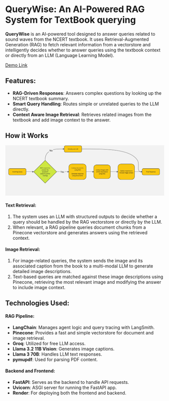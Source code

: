# QueryWise: An AI-Powered RAG System for TextBook querying
**QueryWise** is an AI-powered tool designed to answer queries related to sound waves from the NCERT textbook. It uses Retrieval-Augmented Generation (RAG) to fetch relevant information from a vectorstore and intelligently decides whether to answer queries using the textbook context or directly from an LLM (Language Learning Model).

[Demo Link](https://textbook-rag-frontend.onrender.com)

## **Features**:
-   **RAG-Driven Responses**: Answers complex questions by looking up the NCERT textbook summary.
-   **Smart Query Handling**: Routes simple or unrelated queries to the LLM directly.
-   **Context Aware Image Retrieval**: Retrieves related images from the textbook and add image context to the answer.

## **How it Works**
![Pipeline](https://github.com/10Kaiser10/textbook-rag/blob/main/frontend/media/pipeline.jpg)

#### **Text Retrieval:**
1. The system uses an LLM with structured outputs to decide whether a query should be handled by the RAG vectorstore or directly by the LLM.
2. When relevant, a RAG pipeline queries document chunks from a Pinecone vectorstore and generates answers using the retrieved context.

#### **Image Retrieval:**
1. For image-related queries, the system sends the image and its associated caption from the book to a multi-modal LLM to generate detailed image descriptions.
2. Text-based queries are matched against these image descriptions using Pinecone, retrieving the most relevant image and modifying the answer to include image context.

## **Technologies Used**:

#### **RAG Pipeline:**
-   **LangChain**: Manages agent logic and query tracing with LangSmith.
-   **Pinecone**: Provides a fast and simple vectorstore for document and image retrieval.
-   **Groq**: Utilized for free LLM access.
-   **Llama 3.2 11B Vision**: Generates image captions.
-   **Llama 3 70B**: Handles LLM text responses.
-   **pymupdf**: Used for parsing PDF content.

#### **Backend and Frontend:**
-   **FastAPI**: Serves as the backend to handle API requests.
-   **Uvicorn**: ASGI server for running the FastAPI app.
-   **Render**: For deploying both the frontend and backend.
